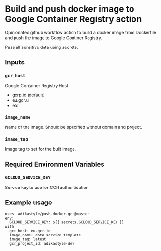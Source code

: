 # Build and push docker image to Google Container Registry action

Opinionated github workflow action to build a docker image from Dockerfile
and push the image to Google Continer Registry.

Pass all sensitive data using secrets.

## Inputs

### `gcr_host`

Google Container Registry Host

- gcrp.io (default)
- eu.gcr.ui
- etc

### `image_name`

Name of the image. Should be specified without domain and project.

### `image_tag`

Image tag to set for the built image.

## Required Environment Variables

### `GCLOUD_SERVICE_KEY`

Service key to use for GCR authentication

## Example usage

```ylm
uses: adikastyle/push-docker-gcr@master
env:
  GCLOUD_SERVICE_KEY: ${{ secrets.GCLOUD_SERVICE_KEY }}
with:
  gcr_host: eu.gcr.io
  image_name: data-service-template
  image_tag: latest
  gcr_project_id: adikastyle-dev

```
